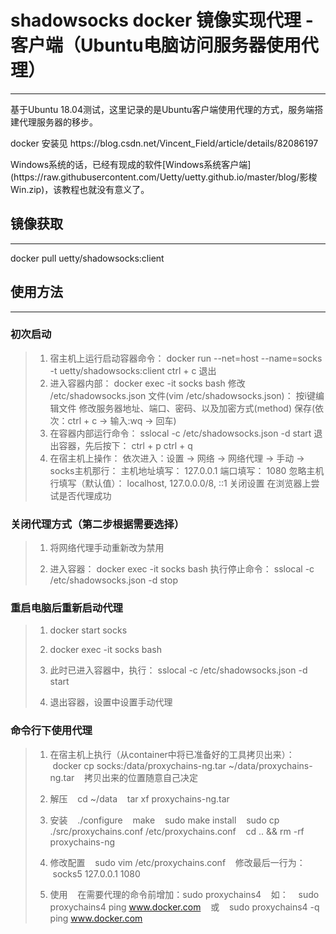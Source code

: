 # shadowsocks docker 镜像实现代理 - 客户端（Ubuntu电脑访问服务器使用代理）
-------------

基于Ubuntu 18.04测试，这里记录的是Ubuntu客户端使用代理的方式，服务端搭建代理服务器的移步。
<p>docker 安装见 https://blog.csdn.net/Vincent_Field/article/details/82086197
<p>Windows系统的话，已经有现成的软件[Windows系统客户端](https://raw.githubusercontent.com/Uetty/uetty.github.io/master/blog/影梭Win.zip)，该教程也就没有意义了。


## 镜像获取
-------------

docker pull uetty/shadowsocks:client

## 使用方法
-------------
### 初次启动

> 1. 宿主机上运行启动容器命令：
>    docker run --net=host --name=socks -t uetty/shadowsocks:client
>    ctrl + c 退出
> 2. 进入容器内部：
>    docker exec -it socks bash
>    修改 /etc/shadowsocks.json 文件(vim /etc/shadowsocks.json)：
>    按i键编辑文件
>    修改服务器地址、端口、密码、以及加密方式(method)
>    保存(依次：ctrl + c  ->  输入:wq  ->  回车)
> 3. 在容器内部运行命令：
>    sslocal -c /etc/shadowsocks.json -d start
>    退出容器，先后按下：
>    ctrl + p     ctrl + q
> 4. 在宿主机上操作：
>    依次进入：设置 -> 网络 -> 网络代理 -> 手动 -> socks主机那行：
>    主机地址填写： 127.0.0.1 端口填写： 1080 忽略主机行填写（默认值）： localhost, 127.0.0.0/8, ::1
>    关闭设置
在浏览器上尝试是否代理成功

### 关闭代理方式（第二步根据需要选择）

> 1. 将网络代理手动重新改为禁用
> 
> 2. 进入容器：
>    docker exec -it socks bash
>    执行停止命令：
>    sslocal -c /etc/shadowsocks.json -d stop

### 重启电脑后重新启动代理

> 1. docker start socks
> 
> 2. docker exec -it socks bash
> 
> 3. 此时已进入容器中，执行：
>    sslocal -c /etc/shadowsocks.json -d start
> 
> 4. 退出容器，设置中设置手动代理

### 命令行下使用代理

> 1. 在宿主机上执行（从container中将已准备好的工具拷贝出来）：
>    docker cp socks:/data/proxychains-ng.tar ~/data/proxychains-ng.tar
>    拷贝出来的位置随意自己决定
> 
> 2. 解压
>    cd ~/data
>    tar xf proxychains-ng.tar
> 
> 3. 安装
>    ./configure
>    make
>    sudo make install
>    sudo cp ./src/proxychains.conf /etc/proxychains.conf
>    cd .. && rm -rf proxychains-ng
> 
> 4. 修改配置
>    sudo vim /etc/proxychains.conf
>    修改最后一行为：
>    socks5 127.0.0.1 1080
> 
> 5. 使用
>    在需要代理的命令前增加：sudo proxychains4
>    如：
>    sudo proxychains4 ping www.docker.com
>    或
>    sudo proxychains4 -q ping www.docker.com



